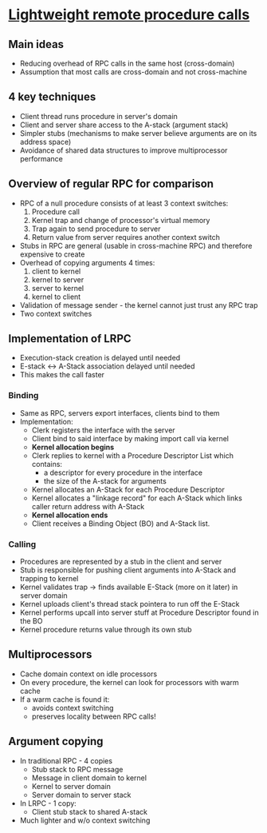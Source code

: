 # [Lightweight remote procedure calls](http://www.cs.virginia.edu/~zaher/classes/CS656/bershad.pdf)

## Main ideas
* Reducing overhead of RPC calls in the same host (cross-domain)
* Assumption that most calls are cross-domain and not cross-machine

## 4 key techniques
* Client thread runs procedure in server's domain
* Client and server share access to the A-stack (argument stack)
* Simpler stubs (mechanisms to make server believe arguments are on its address space)
* Avoidance of shared data structures to improve multiprocessor performance

## Overview of regular RPC for comparison
* RPC of a null procedure consists of at least 3 context switches:
    1. Procedure call
    2. Kernel trap and change of processor's virtual memory
    3. Trap again to send procedure to server
    4. Return value from server requires another context switch
* Stubs in RPC are general (usable in cross-machine RPC) and therefore expensive to create
* Overhead of copying arguments 4 times:
    1. client to kernel
    2. kernel to server
    3. server to kernel
    4. kernel to client
* Validation of message sender - the kernel cannot just trust any RPC trap
* Two context switches

## Implementation of LRPC
* Execution-stack creation is delayed until needed
* E-stack <-> A-Stack association delayed until needed
* This makes the call faster

### Binding
* Same as RPC, servers export interfaces, clients bind to them
* Implementation:
  * Clerk registers the interface with the server
  * Client bind to said interface by making import call via kernel
  * **Kernel allocation begins**
  * Clerk replies to kernel with a Procedure Descriptor List which contains:
    * a descriptor for every procedure in the interface
    * the size of the A-stack for arguments
  * Kernel allocates an A-Stack for each Procedure Descriptor
  * Kernel allocates a "linkage record" for each A-Stack which links caller return address with A-Stack
  * **Kernel allocation ends**
  * Client receives a Binding Object (BO) and A-Stack list.

### Calling
* Procedures are represented by a stub in the client and server
* Stub is responsible for pushing client arguments into A-Stack and trapping to kernel
* Kernel validates trap -> finds available E-Stack (more on it later) in server domain
* Kernel uploads client's thread stack pointera to run off the E-Stack
* Kernel performs upcall into server stuff at Procedure Descriptor found in the BO
* Kernel procedure returns value through its own stub

## Multiprocessors
* Cache domain context on idle processors
* On every procedure, the kernel can look for processors with warm cache
* If a warm cache is found it:
  * avoids context switching
  * preserves locality between RPC calls!

## Argument copying
* In traditional RPC - 4 copies
  * Stub stack to RPC message
  * Message in client domain to kernel
  * Kernel to server domain
  * Server domain to server stack
* In LRPC - 1 copy:
  * Client stub stack to shared A-stack
* Much lighter and w/o context switching


